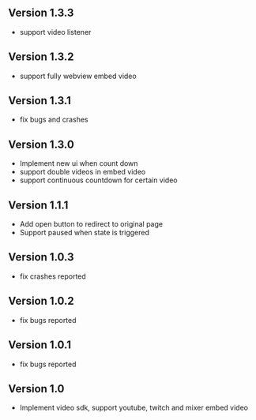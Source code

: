 ## Version 1.3.3
- support video listener

## Version 1.3.2
- support fully webview embed video

## Version 1.3.1
- fix bugs and crashes

## Version 1.3.0
- Implement new ui when count down
- support double videos in embed video
- support continuous countdown for certain video

## Version 1.1.1
- Add open button to redirect to original page
- Support paused when state is triggered

## Version 1.0.3
- fix crashes reported

## Version 1.0.2
- fix bugs reported

## Version 1.0.1
- fix bugs reported

## Version 1.0
- Implement video sdk, support youtube, twitch and mixer embed video
